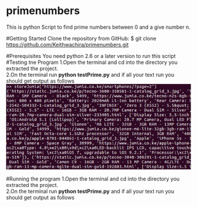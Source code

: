 # primenumbers
This is python Script to find prime numbers between 0 and a give number n.

#Getting Started
Clone the repository from GitHub:
$ git clone https://github.com/Keithwachira/primenumbers.git

#Prerequisites
You need python 2.6 or a later version to run this script
#Testing tne Program
1.Open the terminal and cd into the directory you extracted the project.<br />
2.On the terminal run **python testPrime.py** and if all your text run you should get output as follows<br />
![Alt text](/test.png?raw=true "Optional Title")

#Running the program
1.Open the terminal and cd into the directory you extracted the project.<br />
2.On the terminal run **python testPrime.py** and if all your text run you should get output as follows<br />

 
 
